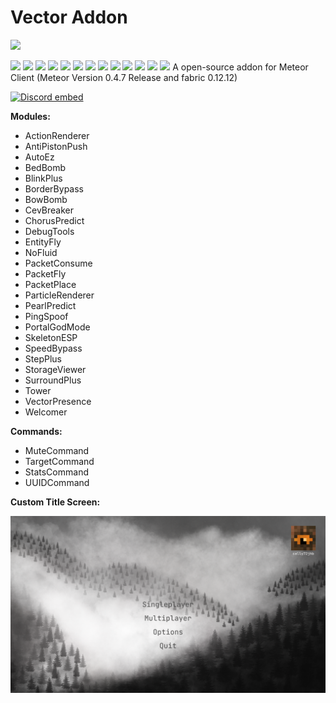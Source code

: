 # Vector Addon
![](https://img.shields.io/badge/Based-Very-9080c2)

![](https://forthebadge.com/images/badges/built-by-codebabes.svg)
![](https://forthebadge.com/images/badges/0-percent-optimized.svg)
![](https://forthebadge.com/images/badges/as-seen-on-tv.svg)
![](https://forthebadge.com/images/badges/built-by-crips.svg)
![](https://forthebadge.com/images/badges/contains-technical-debt.svg)
![](https://forthebadge.com/images/badges/designed-in-ms-paint.svg)
![](https://forthebadge.com/images/badges/works-on-my-machine.svg)
![](https://forthebadge.com/images/badges/60-percent-of-the-time-works-every-time.svg)
![](https://forthebadge.com/images/badges/mom-made-pizza-rolls.svg)
![](https://forthebadge.com/images/badges/not-a-bug-a-feature.svg)
![](https://forthebadge.com/images/badges/reading-6th-grade-level.svg)
![](https://forthebadge.com/images/badges/kinda-sfw.svg)
![](https://forthebadge.com/images/badges/built-by-neckbeards.svg)
A open-source addon for Meteor Client (Meteor Version 0.4.7 Release and fabric 0.12.12)

[![Discord embed](https://img.shields.io/discord/863813920892518461.svg?logo=discord&logoColor=FFFFFF&style=flat-square&label=Discord&colorA=606060&colorB=7289DA)](https://discord.gg/A3nYgbKeXR)

**Modules:**
- ActionRenderer
- AntiPistonPush
- AutoEz
- BedBomb
- BlinkPlus
- BorderBypass
- BowBomb
- CevBreaker
- ChorusPredict
- DebugTools
- EntityFly
- NoFluid
- PacketConsume
- PacketFly
- PacketPlace
- ParticleRenderer
- PearlPredict
- PingSpoof
- PortalGodMode
- SkeletonESP
- SpeedBypass
- StepPlus
- StorageViewer
- SurroundPlus
- Tower
- VectorPresence
- Welcomer

**Commands:**
- MuteCommand
- TargetCommand
- StatsCommand
- UUIDCommand

**Custom Title Screen:**

<img src="https://raw.githubusercontent.com/cally72jhb/cally72jhb/main/assets/background.png" width="800px">
